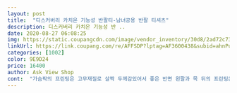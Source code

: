 ```yaml
---
layout: post 
title:  "디스커버리 카치온 기능성 반팔티-남녀공용 반팔 티셔츠" 
description: 디스커버리 카치온 기능성 반 ..
date: 2020-08-27 06:08:25 
img: https://static.coupangcdn.com/image/vendor_inventory/30d8/2ad72c73a1e31a788e21dd62c638a22e4d9b758e8af23fe8df69a93ab182.jpg 
linkUrl: https://link.coupang.com/re/AFFSDP?lptag=AF3600438&subid=ahnPublicAsk&pageKey=1379055296&itemId=2413056415&vendorItemId=71331638664&traceid=V0-113-ff715a39d629b151 
categories: [1002] 
color: 9E9D24 
price: 16400 
author: Ask View Shop 
cont:  "가슴팍의 프린팅은 고무재질로 살짝 두께감있어서 좋은 반면 왼팔과 목 뒤의 프린팅은 저렴한 프린팅이라서 세탁 후 쉽게 지워질 것 같아서 아쉬워요.<br/><br/>레플리카 품질 그대로에요.<br/><br/>원단의 신축성과 재질 자체는 여름에 딱이며 색상도 실물이 좋네요.<br/>^<br/> -^<br/>젖꼭지가 비치는게 함정.<br/>.<br/> 그리고 좀 타이트하게 나와서 한치수 크게 시켜야함<br/>제가 입는택은 질이 좀 털어지는 택이라 좀 기분이 않좋았어요<br/>참.<br/> 그리고 사에즈는 평소 90 S사이즈를 입는데 딱 정사이즈에요.<br/> 작아서 꽉끼는 느낌은 거의 없어요.<br/><br/>쿨링재질이고 얇고 촉감도좋고 탄성도좋은데 너무얇아서<br/>택이 66 이랑 77샀는데 택이 틀리더라구요<br/>" 
---
```

